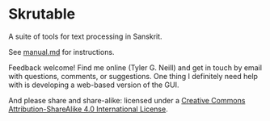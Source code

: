 # Skrutable

A suite of tools for text processing in Sanskrit.

See [manual.md](./manual.md) for instructions.

Feedback welcome! Find me online (Tyler G. Neill) and get in touch by email with questions, comments, or suggestions. One thing I definitely need help with is developing a web-based version of the GUI.

And please share and share-alike: licensed under a [Creative Commons Attribution-ShareAlike 4.0 International License](https://creativecommons.org/licenses/by-sa/4.0/).
